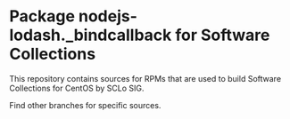 # Package nodejs-lodash._bindcallback for Software Collections

This repository contains sources for RPMs that are used
to build Software Collections for CentOS by SCLo SIG.

Find other branches for specific sources.
